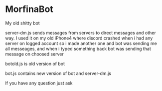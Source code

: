 # MorfinaBot


My old shitty bot

server-dm.js sends messages from servers to direct messages and other way. I used it on my old iPhone4 where discord crashed when i had any server on logged account so i made another one and  bot was sending me all messeages, and when i typed something back bot was sending that message on choosed server

botold.js is old version of bot

bot.js contains new version of bot and server-dm.js

If you have any question just ask
